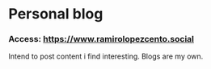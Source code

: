 # Personal blog

### Access: https://www.ramirolopezcento.social

Intend to post content i find interesting. Blogs are my own.
